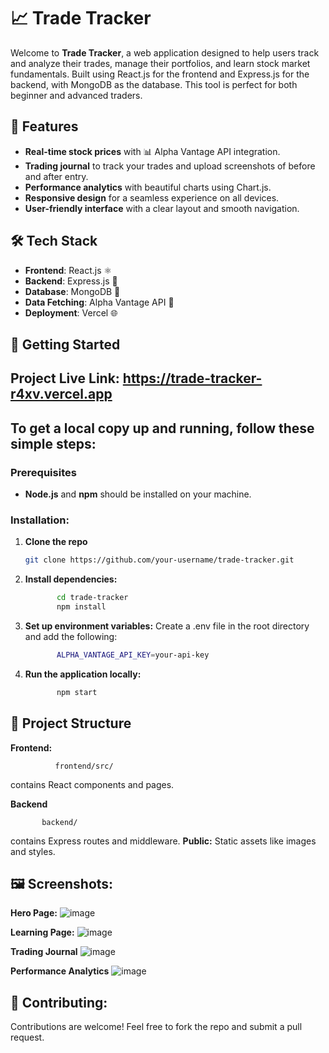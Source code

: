 # 📈 Trade Tracker

Welcome to **Trade Tracker**, a web application designed to help users track and analyze their trades, manage their portfolios, and learn stock market fundamentals. Built using React.js for the frontend and Express.js for the backend, with MongoDB as the database. This tool is perfect for both beginner and advanced traders.

## 🌟 **Features**
- **Real-time stock prices** with 📊 Alpha Vantage API integration.
- **Trading journal** to track your trades and upload screenshots of before and after entry.
- **Performance analytics** with beautiful charts using Chart.js.
- **Responsive design** for a seamless experience on all devices.
- **User-friendly interface** with a clear layout and smooth navigation.

## 🛠️ **Tech Stack**
- **Frontend**: React.js ⚛️
- **Backend**: Express.js 🚀
- **Database**: MongoDB 🍃
- **Data Fetching**: Alpha Vantage API 🔗
- **Deployment**: Vercel 🌐

## 🚀 **Getting Started**
## Project Live Link:    https://trade-tracker-r4xv.vercel.app

       
## To get a local copy up and running, follow these simple steps:

### **Prerequisites**
- **Node.js** and **npm** should be installed on your machine.

### **Installation:**
1) **Clone the repo**  
   ```bash
   git clone https://github.com/your-username/trade-tracker.git

2) **Install dependencies:**
   ```bash
          cd trade-tracker
          npm install
4) **Set up environment variables:** Create a .env file in the root directory and add the following:
   ```bash
          ALPHA_VANTAGE_API_KEY=your-api-key
6) **Run the application locally:**
   ```bash
          npm start

## 📂 **Project Structure**
**Frontend:**
              
              frontend/src/
contains React components and pages.


**Backend**
            
           backend/ 
contains Express routes and middleware.
**Public:** Static assets like images and styles.

## 🖼️ **Screenshots:**

**Hero Page:** ![image](https://github.com/user-attachments/assets/1e54f508-e72b-4375-8455-0b4fb6f40f93)

**Learning Page:** ![image](https://github.com/user-attachments/assets/d559eb8b-a6c2-4d21-b838-a42d1da8e93c)

**Trading Journal** ![image](https://github.com/user-attachments/assets/636a275c-d0c6-475e-b8aa-ab194af72623)

**Performance Analytics** ![image](https://github.com/user-attachments/assets/bd634df2-29bb-4546-8bef-598702ef7e14)


## 🤝 **Contributing:**
Contributions are welcome! Feel free to fork the repo and submit a pull request.



